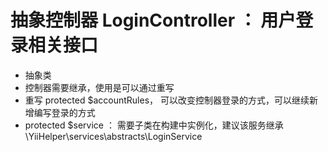 # 抽象控制器 LoginController ： 用户登录相关接口
- 抽象类
- 控制器需要继承，使用是可以通过重写
- 重写 protected $accountRules， 可以改变控制器登录的方式，可以继续新增编写登录的方式
- protected $service ： 需要子类在构建中实例化，建议该服务继承 \YiiHelper\services\abstracts\LoginService
